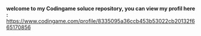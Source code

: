 **welcome to my Codingame soluce repository, you can view my profil here :**
https://www.codingame.com/profile/8335095a36ccb453b53022cb20132f665170856
